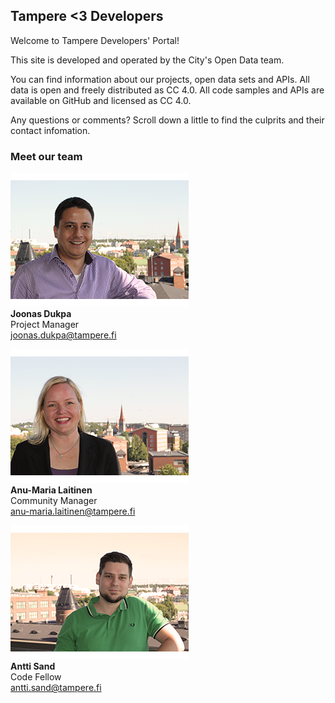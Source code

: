 ## Tampere &lt;3 Developers

Welcome to Tampere Developers' Portal!

This site is developed and operated by the City's Open Data team.

You can find information about our projects, open data sets and APIs. All data is open and freely distributed as CC 4.0. All code samples and APIs are available on GitHub and licensed as CC 4.0.

Any questions or comments? Scroll down a little to find the culprits and their contact infomation.

### Meet our team

![profile-jd.png](/profile-jd.png "Joonas Dukpa")  
**Joonas Dukpa**  
Project Manager  
joonas.dukpa@tampere.fi

![profile-al.png](/profile-al.png "Anu-Maria Laitinen")  
**Anu-Maria Laitinen**  
Community Manager  
anu-maria.laitinen@tampere.fi

![profile-as.png](/profile-as.png "Antti Sand")  
**Antti Sand**  
Code Fellow  
antti.sand@tampere.fi
